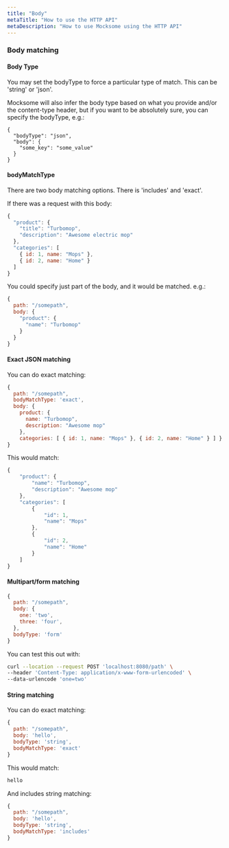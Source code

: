 ```yaml
---
title: "Body"
metaTitle: "How to use the HTTP API"
metaDescription: "How to use Mocksome using the HTTP API"
---
```


### Body matching

#### Body Type

You may set the bodyType to force a particular type of match. This can be 'string' or 'json'.

Mocksome will also infer the body type based on what you provide and/or the content-type header, but if you want to be absolutely sure, you can specify the bodyType, e.g.:

```
{
  "bodyType": "json",
  "body": {
    "some_key": "some_value"
  }
}
```

#### bodyMatchType

There are two body matching options. There is 'includes' and 'exact'.

If there was a request with this body:

```javascript
{
  "product": {
    "title": "Turbomop",
    "description": "Awesome electric mop"
  },
  "categories": [
    { id: 1, name: "Mops" },
    { id: 2, name: "Home" }
  ]
}
```

You could specify just part of the body, and it would be matched. e.g.:

```javascript
{
  path: "/somepath",
  body: {
    "product": {
      "name": "Turbomop"
    }
  }
}
```

#### Exact JSON matching

You can do exact matching:

```javascript
{
  path: "/somepath",
  bodyMatchType: 'exact',
  body: { 
    product: { 
      name: "Turbomop", 
      description: "Awesome mop" 
    }, 
    categories: [ { id: 1, name: "Mops" }, { id: 2, name: "Home" } ] }
}
```

This would match:

```javascript
{
    "product": {
        "name": "Turbomop",
        "description": "Awesome mop"
    },
    "categories": [
        {
            "id": 1,
            "name": "Mops"
        },
        {
            "id": 2,
            "name": "Home"
        }
    ]
}
```

#### Multipart/form matching

```javascript
{
  path: "/somepath",
  body: {
    one: 'two',
    three: 'four',
  },
  bodyType: 'form'
}
```

You can test this out with:

```bash
curl --location --request POST 'localhost:8080/path' \
--header 'Content-Type: application/x-www-form-urlencoded' \
--data-urlencode 'one=two'
```

#### String matching

You can do exact matching:

```javascript
{
  path: "/somepath",
  body: 'hello',
  bodyType: 'string',
  bodyMatchType: 'exact'
}
```

This would match:

```javascript
hello
```

And includes string matching:

```javascript
{
  path: "/somepath",
  body: 'hello',
  bodyType: 'string',
  bodyMatchType: 'includes'
}
```